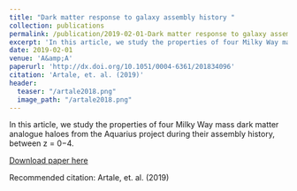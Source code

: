 ```yaml
---
title: "Dark matter response to galaxy assembly history "
collection: publications
permalink: /publication/2019-02-01-Dark matter response to galaxy assembly history 
excerpt: 'In this article, we study the properties of four Milky Way mass dark matter haloes from the Aquarius project during their assembly history, between z = 0−4.'
date: 2019-02-01
venue: 'A&amp;A'
paperurl: 'http://dx.doi.org/10.1051/0004-6361/201834096'
citation: 'Artale, et. al. (2019)'
header:
  teaser: "/artale2018.png"
  image_path: "/artale2018.png"
---
```


In this article, we study the properties of four Milky Way mass dark matter analogue haloes from the Aquarius project during their assembly history, between z = 0−4.

[Download paper here](http://dx.doi.org/10.1051/0004-6361/201834096)

Recommended citation: Artale, et. al. (2019)